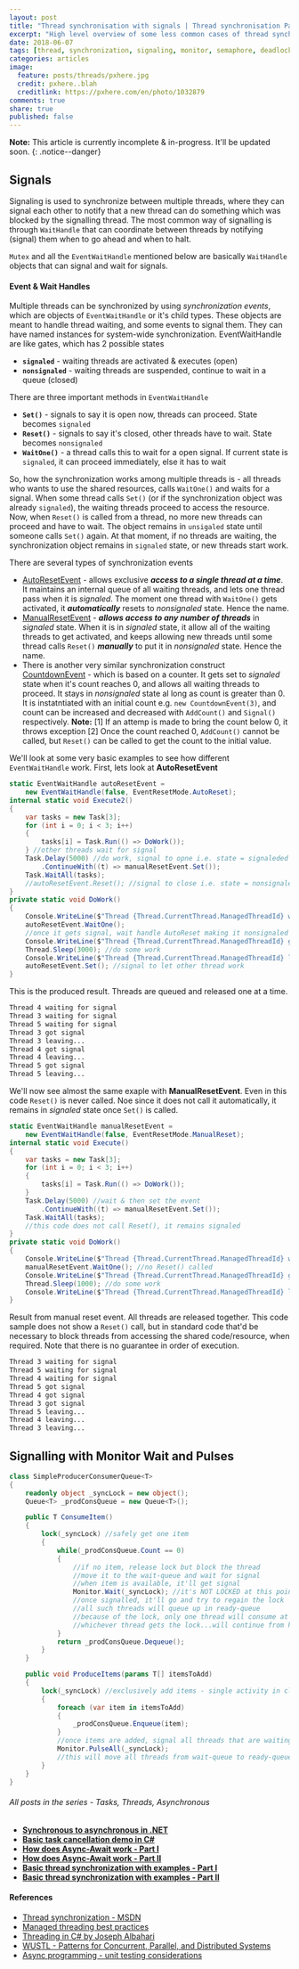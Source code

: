 ```yaml
---
layout: post
title: "Thread synchronisation with signals | Thread synchronisation Part III"
excerpt: "High level overview of some less common cases of thread synchronization continued"
date: 2018-06-07
tags: [thread, synchronization, signaling, monitor, semaphore, deadlock]
categories: articles
image:
  feature: posts/threads/pxhere.jpg
  credit: pxhere..blah
  creditlink: https://pxhere.com/en/photo/1032879
comments: true
share: true
published: false
---
```


**Note:** This article is currently incomplete & in-progress. It'll be updated soon.
{: .notice--danger}

## Signals

Signaling is used to synchronize between multiple threads, where they can signal each other to notify that a new thread can do something which was blocked by the signalling thread. The most common way of signalling is through `WaitHandle` that can coordinate between threads by notifying (signal) them when to go ahead and when to halt.

`Mutex` and all the `EventWaitHandle` mentioned below are basically `WaitHandle` objects that can signal and wait for signals.

#### Event & Wait Handles

Multiple threads can be synchronized by using _synchronization events_, which are objects of `EventWaitHandle` or it's child types. These objects are meant to handle thread waiting, and some events to signal them. They can have named instances for system-wide synchronization. EventWaitHandle are like gates, which has 2 possible states

* **`signaled`** - waiting threads are activated & executes (open)
* **`nonsignaled`** - waiting threads are suspended, continue to wait in a queue (closed)

There are three important methods in `EventWaitHandle`

* **`Set()`** - signals to say it is open now, threads can proceed. State becomes `signaled`
* **`Reset()`** - signals to say it's closed, other threads have to wait. State becomes `nonsignaled`
* **`WaitOne()`** - a thread calls this to wait for a open signal. If current state is `signaled`, it can proceed immediately, else it has to wait

So, how the synchronization works among multiple threads is - all threads who wants to use the shared resources, calls `WaitOne()` and waits for a signal. When some thread calls `Set()` (or if the synchronization object was already `signaled`), the waiting threads proceed to access the resource. Now, when `Reset()` is called from a thread, no more new threads can proceed and have to wait. The object remains in `unsigaled` state until someone calls `Set()` again. At that moment, if no threads are waiting, the synchronization object remains in `signaled` state, or new threads start work.

There are several types of synchronization events

* [AutoResetEvent](https://msdn.microsoft.com/en-us/library/system.threading.autoresetevent.aspx) - allows exclusive **_access to a single thread at a time_**. It maintains an internal queue of all waiting threads, and lets one thread pass when it is _signaled_. The moment one thread with `WaitOne()` gets activated, it **_automatically_** resets to _nonsignaled_ state. Hence the name.
* [ManualResetEvent](https://msdn.microsoft.com/en-us/library/system.threading.manualresetevent.aspx) - **_allows access to any number of threads_** in _signaled_ state. When it is in _signaled_ state, it allow all of the waiting threads to get activated, and keeps allowing new threads until some thread calls `Reset()` **_manually_** to put it in _nonsignaled_ state. Hence the name.
* There is another very similar synchronization construct [CountdownEvent](https://msdn.microsoft.com/en-us/library/system.threading.countdownevent.aspx) - which is based on a counter. It gets set to _signaled_ state when it's count reaches 0, and allows all waiting threads to proceed. It stays in _nonsignaled_ state al long as count is greater than 0. It is instatntiated with an initial count e.g. `new CountdownEvent(3)`, and count can be increased and decreased with `AddCount()` and `Signal()` respectively. **Note:** [1] If an attemp is made to bring the count below 0, it throws exception [2] Once the count reached 0, `AddCount()` cannot be called, but `Reset()` can be called to get the count to the initial value.

We'll look at some very basic examples to see how different `EventWaitHandle` work. First, lets look at **AutoResetEvent**

```csharp
static EventWaitHandle autoResetEvent =
    new EventWaitHandle(false, EventResetMode.AutoReset);
internal static void Execute2()
{
    var tasks = new Task[3];
    for (int i = 0; i < 3; i++)
    {
        tasks[i] = Task.Run(() => DoWork());
    } //other threads wait for signal
    Task.Delay(5000) //do work, signal to opne i.e. state = signaleded
        .ContinueWith((t) => manualResetEvent.Set());
    Task.WaitAll(tasks);
    //autoResetEvent.Reset(); //signal to close i.e. state = nonsignaled
}
private static void DoWork()
{
    Console.WriteLine($"Thread {Thread.CurrentThread.ManagedThreadId} waiting for signal");
    autoResetEvent.WaitOne();
    //once it gets signal, wait handle AutoReset making it nonsignaled
    Console.WriteLine($"Thread {Thread.CurrentThread.ManagedThreadId} got signal");
    Thread.Sleep(3000); //do some work
    Console.WriteLine($"Thread {Thread.CurrentThread.ManagedThreadId} leaving...");
    autoResetEvent.Set(); //signal to let other thread work
}
```

This is the produced result. Threads are queued and released one at a time.

```cmd
Thread 4 waiting for signal
Thread 3 waiting for signal
Thread 5 waiting for signal
Thread 3 got signal
Thread 3 leaving...
Thread 4 got signal
Thread 4 leaving...
Thread 5 got signal
Thread 5 leaving...
```

We'll now see almost the same exaple with **ManualResetEvent**. Even in this code `Reset()` is never called. Noe since it does not call it automatically, it remains in _signaled_ state once `Set()` is called.

```csharp
static EventWaitHandle manualResetEvent =
    new EventWaitHandle(false, EventResetMode.ManualReset);
internal static void Execute()
{
    var tasks = new Task[3];
    for (int i = 0; i < 3; i++)
    {
        tasks[i] = Task.Run(() => DoWork());
    }
    Task.Delay(5000) //wait & then set the event
        .ContinueWith((t) => manualResetEvent.Set());
    Task.WaitAll(tasks);
    //this code does not call Reset(), it remains signaled
}
private static void DoWork()
{
    Console.WriteLine($"Thread {Thread.CurrentThread.ManagedThreadId} waiting for signal");
    manualResetEvent.WaitOne(); //no Reset() called
    Console.WriteLine($"Thread {Thread.CurrentThread.ManagedThreadId} got signal");
    Thread.Sleep(1000); //do some work
    Console.WriteLine($"Thread {Thread.CurrentThread.ManagedThreadId} leaving...");
}
```

Result from manual reset event. All threads are released together. This code sample does not show a `Reset()` call, but in standard code that'd be necessary to block threads from accessing the shared code/resource, when required. Note that there is no guarantee in order of execution.

```cmd
Thread 3 waiting for signal
Thread 5 waiting for signal
Thread 4 waiting for signal
Thread 5 got signal
Thread 4 got signal
Thread 3 got signal
Thread 5 leaving...
Thread 4 leaving...
Thread 3 leaving...
```

## Signalling with Monitor Wait and Pulses

```csharp
class SimpleProducerConsumerQueue<T>
{
    readonly object _syncLock = new object();
    Queue<T> _prodConsQueue = new Queue<T>();

    public T ConsumeItem()
    {
        lock(_syncLock) //safely get one item
        {
            while(_prodConsQueue.Count == 0)
            {
                //if no item, release lock but block the thread
                //move it to the wait-queue and wait for signal
                //when item is available, it'll get signal
                Monitor.Wait(_syncLock); //it's NOT LOCKED at this point
                //once signalled, it'll go and try to regain the lock
                //all such threads will queue up in ready-queue
                //because of the lock, only one thread will consume at a time
                //whichever thread gets the lock...will continue from here
            }
            return _prodConsQueue.Dequeue();
        }
    }

    public void ProduceItems(params T[] itemsToAdd)
    {
        lock(_syncLock) //exclusively add items - single activity in class
        {
            foreach (var item in itemsToAdd)
            {
                _prodConsQueue.Enqueue(item);
            }
            //once items are added, signal all threads that are waiting
            Monitor.PulseAll(_syncLock);
            //this will move all threads from wait-queue to ready-queue
        }
    }
}
```

###### All posts in the series - Tasks, Threads, Asynchronous

* **[Synchronous to asynchronous in .NET](/articles/sync-to-async-in-dotnet/)**
* **[Basic task cancellation demo in C#](/articles/task-cancellation/)**
* **[How does Async-Await work - Part I](/articles/async-await/)**
* **[How does Async-Await work - Part II](/articles/async-await-2/)**
* **[Basic thread synchronization with examples - Part I](/articles/thread-synchronization-part-one/)**
* **[Basic thread synchronization with examples - Part II](/articles/thread-synchronization-part-two/)**

#### References

* [Thread synchronization - MSDN](https://docs.microsoft.com/en-us/dotnet/csharp/programming-guide/concepts/threading/thread-synchronization)
* [Managed threading best practices](https://docs.microsoft.com/en-us/dotnet/standard/threading/managed-threading-best-practices)
* [Threading in C# by Joseph Albahari](http://www.albahari.com/threading/)
* [WUSTL - Patterns for Concurrent, Parallel, and Distributed Systems](http://www.cs.wustl.edu/~schmidt/patterns-ace.html)
* [Async programming - unit testing considerations](https://msdn.microsoft.com/en-us/magazine/dn818494.aspx)